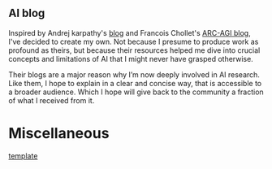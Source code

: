 ## AI blog

Inspired by Andrej karpathy's [blog](https://karpathy.github.io/) and Francois Chollet's [ARC-AGI blog](https://arcprize.org/), I've decided to create my own.
Not because I presume to produce work as profound as theirs, but because their resources helped me dive into crucial concepts and limitations of AI that I might never have grasped otherwise.

Their blogs are a major reason why I’m now deeply involved in AI research. Like them, I hope to explain in a clear and concise way, that is accessible to a broader audience. Which I hope will give back to the community a fraction of what I received from it.

# Miscellaneous

[template](https://github.com/heiswayi/the-plain/tree/master#)
